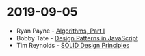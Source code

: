 # 2019-09-05

- Ryan Payne - [Algorithms, Part I](https://www.coursera.org/learn/algorithms-part1)
- Bobby Tate - [Design Patterns in JavaScript](https://www.udemy.com/course/design-patterns-javascript)
- Tim Reynolds - [SOLID Design Principles](https://www.udemy.com/course/design-patterns-javascript)
